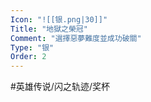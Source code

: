 ```yaml
---
Icon: "![[银.png|30]]"
Title: "地獄之榮冠"
Comment: "選擇惡夢難度並成功破關"
Type: "银"
Order: 2
---
```


#英雄传说/闪之轨迹/奖杯 